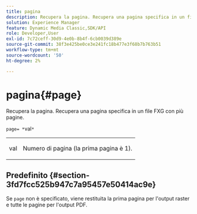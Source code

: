 ```yaml
---
title: pagina
description: Recupera la pagina. Recupera una pagina specifica in un file FXG con più pagine.
solution: Experience Manager
feature: Dynamic Media Classic,SDK/API
role: Developer,User
exl-id: 7c72ceff-30d9-4e0b-8b4f-6cb0039d389e
source-git-commit: 38f3e425be0ce3e241fc18b477e3f68b7b763b51
workflow-type: tm+mt
source-wordcount: '50'
ht-degree: 2%

---
```


# pagina{#page}

Recupera la pagina. Recupera una pagina specifica in un file FXG con più pagine.

`page= *`val`*`

<table id="simpletable_E92560F812B64A36A3D108CA7DEED5AC"> 
 <tr class="strow"> 
  <td class="stentry"> <p><span class="codeph"> <span class="varname"> val</span></span> </p> </td> 
  <td class="stentry"> <p>Numero di pagina (la prima pagina è 1). </p></td> 
 </tr> 
</table>

## Predefinito {#section-3fd7fcc525b947c7a95457e50414ac9e}

Se `page` non è specificato, viene restituita la prima pagina per l&#39;output raster e tutte le pagine per l&#39;output PDF.
